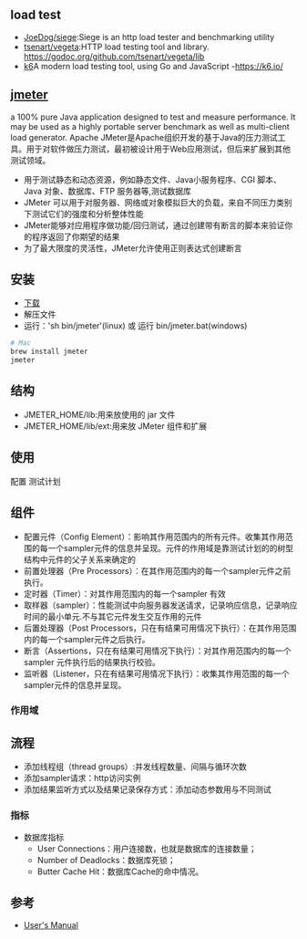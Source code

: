 ## load test

* [JoeDog/siege](https://github.com/JoeDog/siege):Siege is an http load tester and benchmarking utility
* [tsenart/vegeta](https://github.com/tsenart/vegeta):HTTP load testing tool and library. <https://godoc.org/github.com/tsenart/vegeta/lib>
* [k6](https://github.com/loadimpact/k6)A modern load testing tool, using Go and JavaScript -<https://k6.io/>

## [jmeter](https://github.com/apache/jmeter)

a 100% pure Java application designed to test and measure performance. It may be used as a highly portable server benchmark as well as multi-client load generator. Apache JMeter是Apache组织开发的基于Java的压力测试工具。用于对软件做压力测试，最初被设计用于Web应用测试，但后来扩展到其他测试领域。

* 用于测试静态和动态资源，例如静态文件、Java小服务程序、CGI 脚本、Java 对象、数据库、FTP 服务器等,测试数据库
* JMeter 可以用于对服务器、网络或对象模拟巨大的负载，来自不同压力类别下测试它们的强度和分析整体性能
* JMeter能够对应用程序做功能/回归测试，通过创建带有断言的脚本来验证你的程序返回了你期望的结果
* 为了最大限度的灵活性，JMeter允许使用正则表达式创建断言

## 安装

* [下载](http://jmeter.apache.org/download_jmeter.cgi)
* 解压文件
* 运行：'sh bin/jmeter'(linux) 或 运行 bin/jmeter.bat(windows)

```sh
# Mac
brew install jmeter
jmeter
```

## 结构

* JMETER_HOME/lib:用来放使用的 jar 文件
* JMETER_HOME/lib/ext:用来放 JMeter 组件和扩展

## 使用

配置 测试计划

## 组件

* 配置元件（Config Element）：影响其作用范围内的所有元件。收集其作用范围的每一个sampler元件的信息并呈现。元件的作用域是靠测试计划的的树型结构中元件的父子关系来确定的
* 前置处理器（Pre Processors）：在其作用范围内的每一个sampler元件之前执行。
* 定时器（Timer）：对其作用范围内的每一个sampler 有效
* 取样器（sampler）：性能测试中向服务器发送请求，记录响应信息，记录响应时间的最小单元.不与其它元件发生交互作用的元件
* 后置处理器（Post Processors，只在有结果可用情况下执行）：在其作用范围内的每一个sampler元件之后执行。
* 断言（Assertions，只在有结果可用情况下执行）：对其作用范围内的每一个sampler 元件执行后的结果执行校验。
* 监听器（Listener，只在有结果可用情况下执行）：收集其作用范围的每一个sampler元件的信息并呈现。

### 作用域

## 流程

* 添加线程组（thread groups）:并发线程数量、间隔与循环次数
* 添加sampler请求：http访问实例
* 添加结果监听方式以及结果记录保存方式：添加动态参数用与不同测试

### 指标

* 数据库指标
  - User Connections：用户连接数，也就是数据库的连接数量；
  - Number of Deadlocks：数据库死锁；
  - Butter Cache Hit：数据库Cache的命中情况。

## 参考

* [User's Manual](http://jmeter.apache.org/usermanual/)
